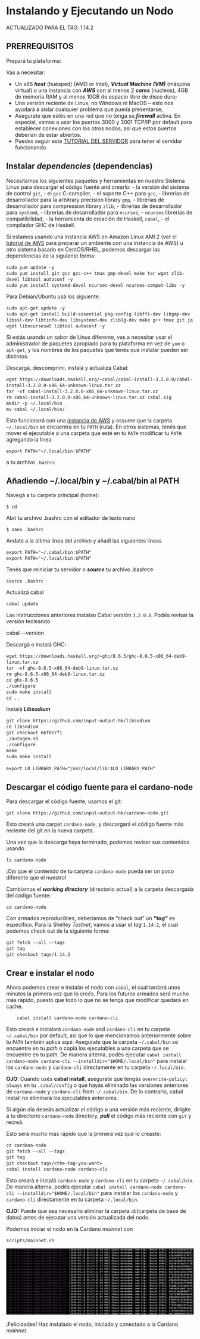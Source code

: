 # Instalando y Ejecutando un Nodo

ACTUALIZADO PARA EL _TAG_: 1.14.2

## PRERREQUISITOS

Prepará tu plataforma:

Vas a necesitar:

* Un x86 _**host**_ (huésped) (AMD or Intel), _**Virtual Machine (VM)**_ (máquina virtual) o una instancia con _**AWS**_ con al menos 2 _**cores**_ (núcleos), 4GB de memoria RAM y al menos 10GB de espacio libre de disco duro;
* Una versión reciente de Linux, no Windows ni MacOS – esto nos ayudará a aislar cualquier problema que pueda presentarse;
* Asegurate que estés en una red que no tenga su _**firewall**_ activa. En especial, vamos a usar los puertos 3000 y 3001 TCP/IP por default para establecer conexiones con los otros nodos, así que estos puertos deberían de estar abiertos.
* Puedes seguir este [TUTORIAL DEL SERVIDOR](AWS.md) para tener el servidor funcionando.

## Instalar _**dependencies**_ (dependencias)

Necesitamos los siguientes paquetes y herramientas en nuestro Sistema Linux para descargar el código fuente and crearlo:
    - la versión del sistema de control ``git``,
    - el ``gcc`` C-compiler,
    - el soporte C++ para ``gcc``,
    - librerías de desarrollador para la arbitrary precision library ``gmp``,
    - librerías de desarrollador para compression library ``zlib``,
    - librerías de desarrollador para ``systemd``,
    - librerías de desarrollador para ``ncurses``,
    - ``ncurses`` librerías de compatibilidad,
    - la herramienta de creación de Haskell, ``cabal``,
    - el compilador GHC de Haskell.

Si estamos usando una instancia AWS en Amazon Linux AMI 2 (ver el [tutorial de AWS](AWS.md) para preparar un ambiente con una instancia de AWS) u otro sistema basado en CentOS/RHEL, podemos descargar las dependencias de la siguiente forma:

    sudo yum update -y
    sudo yum install git gcc gcc-c++ tmux gmp-devel make tar wget zlib-devel libtool autoconf -y
    sudo yum install systemd-devel ncurses-devel ncurses-compat-libs -y

Para Debian/Ubuntu usá los siguiente:


    sudo apt-get update -y
    sudo apt-get install build-essential pkg-config libffi-dev libgmp-dev libssl-dev libtinfo-dev libsystemd-dev zlib1g-dev make g++ tmux git jq wget libncursesw5 libtool autoconf -y

Si estás usando un sabor de Linux diferente, vas a necesitar usar el administrador de paquetes apropiado para tu plataforma en vez de `yum` o `apt-get`, y los nombres de los paquetes que tenés que instalar pueden ser distintos.

Descargá, descomprimí, instalá y actualizá Cabal:

    wget https://downloads.haskell.org/~cabal/cabal-install-3.2.0.0/cabal-install-3.2.0.0-x86_64-unknown-linux.tar.xz
    tar -xf cabal-install-3.2.0.0-x86_64-unknown-linux.tar.xz
    rm cabal-install-3.2.0.0-x86_64-unknown-linux.tar.xz cabal.sig
    mkdir -p ~/.local/bin
    mv cabal ~/.local/bin/


Esto funcionará con una [instancia de AWS](AWS.md) y assume que la carpeta `~/.local/bin` se encuentra en tu `PATH` (ruta).
En otros sistemas, tenés que mover el ejecutable a una carpeta que esté en tu `PATH` modificar tu `PATH` agregando la línea

    export PATH="~/.local/bin:$PATH"

a tu archivo `.bashrc`.

## Añadiendo ~/.local/bin y ~/.cabal/bin al PATH

Navegá a tu carpeta principal (home):

    $ cd
Abrí tu archivo .bashrc con el editador de texto nano

    $ nano .bashrc
Andate a la última línea del archivo y añadí las siguientes líneas

    export PATH="~/.cabal/bin:$PATH"
    export PATH="~/.local/bin:$PATH"


Tenés que reiniciar tu servidor o _**source**_ tu archivo .bashrce

    source .bashrc

Actualizá cabal

    cabal update

Las instrucciones anteriores instalan Cabal versión `3.2.0.0`. Podés revisar la versión tecleando

   cabal --version

Descargá e instalá GHC:

    wget https://downloads.haskell.org/~ghc/8.6.5/ghc-8.6.5-x86_64-deb9-linux.tar.xz
    tar -xf ghc-8.6.5-x86_64-deb9-linux.tar.xz
    rm ghc-8.6.5-x86_64-deb9-linux.tar.xz
    cd ghc-8.6.5
    ./configure
    sudo make install
    cd ..

Instalá _**Libsodium**_

    git clone https://github.com/input-output-hk/libsodium
    cd libsodium
    git checkout 66f017f1
    ./autogen.sh
    ./configure
    make
    sudo make install

    export LD_LIBRARY_PATH="/usr/local/lib:$LD_LIBRARY_PATH"


## Descargar el código fuente para el cardano-node

Para descargar el código fuente, usamos el git:

    git clone https://github.com/input-output-hk/cardano-node.git


Esto creará una carpet ``cardano-node``, y descargará el código fuente más reciente del git en la nueva carpeta.

Una vez que la descarga haya terminado, podemos revisar sus contenidos usando

    ls cardano-node

¡Ojo que el contenido de tu carpeta ``cardano-node`` pueda ser un poco diferente que el nuestro!

Cambiamos el _**working directory**_ (directorio actual) a la carpeta descargada del código fuente:

    cd cardano-node

Con armados reproducibles, deberíamos de “check out” un _**"tag"**_ es específico.
Para la Shelley _Testnet_, vamos a usar el _tag_ `1.14.2`, el cual podemos check out de la siguiente forma:

    git fetch --all --tags
    git tag
    git checkout tags/1.14.2


## Crear e instalar el nodo

Ahora podemos crear e instalar el nodo con ``cabal``, el cual tardará unos minutos la primera vez que lo creés. Para los futuros armados será mucho más rápido, puesto que todo lo que no se tenga que modificar quedará en caché.

   		cabal install cardano-node cardano-cli

Esto creará e instalará `cardano-node` and `cardano-cli` en tu carpeta `~/.cabal/bin` por default, así que lo que mencionamos anteriormente sobre tu `PATH` también aplica aquí: Asegurate que la carpeta `~/.cabal/bin` se encuentre en tu _path_ o copiá los ejecutables a una carpeta que se encuentre en tu path. De manera alterna, podés ejecutar `cabal install cardano-node cardano-cli --installdir="$HOME/.local/bin"` para instalar los `cardano-node` y `cardano-cli` directamente en tu carpeta `~/.local/bin`.

**OJO**: Cuando usés **cabal install**, asegurate que tengás `overwrite-policy: always` en tu `.cabal/config` o que hayás eliminado las versiones anteriores de `cardano-node` y `cardano-cli` from `~/.cabal/bin`. De lo contrario, cabal install no eliminará los ejecutables anteriores.

Si algún día deseás actualizar el código a una versión más reciente, dirigite a tu directorio `cardano-node` directory, _**pull**_ el código más reciente con ``git`` y recreá.

Esto será mucho más rápido que la primera vez que lo creaste:

    cd cardano-node
    git fetch --all --tags
    git tag
    git checkout tags/<the-tag-you-want>
    cabal install cardano-node cardano-cli

Esto creará e instalá `cardano-node` y `cardano-cli` en tu carpeta `~/.cabal/bin`. De manera alterna, podés ejecutar `cabal install cardano-node cardano-cli --installdir="$HOME/.local/bin"` para instalar los `cardano-node` y `cardano-cli` directamente en tu carpeta `~/.local/bin`.

**OJO:** Puede que sea necesario eliminar la carpeta `db`(carpeta de base de datos) antes de ejecutar una versión actualizada del nodo.

Podemos iniciar el nodo en la Cardano _mainnet_ con

    scripts/mainnet.sh

   ![Node running on mainnet.](images/mainnet.png)

¡Felicidades! Haz instalado el nodo, iniciado y conectado a la Cardano _mainnet_.
